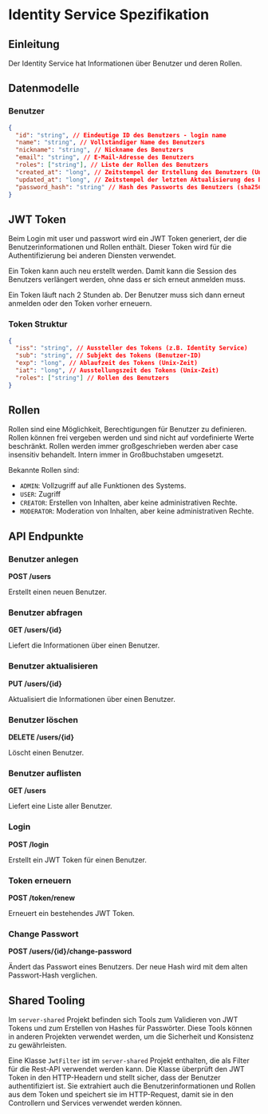 
# Identity Service Spezifikation

## Einleitung

Der Identity Service hat Informationen über Benutzer und deren Rollen.

## Datenmodelle

### Benutzer

```json
{
  "id": "string", // Eindeutige ID des Benutzers - login name
  "name": "string", // Vollständiger Name des Benutzers
  "nickname": "string", // Nickname des Benutzers
  "email": "string", // E-Mail-Adresse des Benutzers
  "roles": ["string"], // Liste der Rollen des Benutzers
  "created_at": "long", // Zeitstempel der Erstellung des Benutzers (Unix-Zeit)
  "updated_at": "long", // Zeitstempel der letzten Aktualisierung des Benutzers (Unix-Zeit)
  "password_hash": "string" // Hash des Passworts des Benutzers (sha256), salt ist die user ID
}
```

## JWT Token

Beim Login mit user und passwort wird ein JWT Token generiert, 
der die Benutzerinformationen und Rollen enthält. Dieser Token 
wird für die Authentifizierung bei anderen Diensten verwendet.

Ein Token kann auch neu erstellt werden. Damit kann die Session
des Benutzers verlängert werden, ohne dass er sich erneut anmelden muss.

Ein Token läuft nach 2 Stunden ab. Der Benutzer muss sich dann erneut anmelden
oder den Token vorher erneuern.

### Token Struktur

```json
{
  "iss": "string", // Aussteller des Tokens (z.B. Identity Service)
  "sub": "string", // Subjekt des Tokens (Benutzer-ID)
  "exp": "long", // Ablaufzeit des Tokens (Unix-Zeit)
  "iat": "long", // Ausstellungszeit des Tokens (Unix-Zeit)
  "roles": ["string"] // Rollen des Benutzers
}
```

## Rollen

Rollen sind eine Möglichkeit, Berechtigungen für Benutzer zu definieren. Rollen
können frei vergeben werden und sind nicht auf vordefinierte Werte beschränkt.
Rollen werden immer großgeschrieben werden aber case insensitiv behandelt. Intern
immer in Großbuchstaben umgesetzt.

Bekannte Rollen sind:

- `ADMIN`: Vollzugriff auf alle Funktionen des Systems.
- `USER`: Zugriff
- `CREATOR`: Erstellen von Inhalten, aber keine administrativen Rechte.
- `MODERATOR`: Moderation von Inhalten, aber keine administrativen Rechte.


## API Endpunkte

### Benutzer anlegen

**POST /users**

Erstellt einen neuen Benutzer.

### Benutzer abfragen

**GET /users/{id}**

Liefert die Informationen über einen Benutzer.

### Benutzer aktualisieren

**PUT /users/{id}**

Aktualisiert die Informationen über einen Benutzer.

### Benutzer löschen

**DELETE /users/{id}**

Löscht einen Benutzer.

### Benutzer auflisten

**GET /users**

Liefert eine Liste aller Benutzer.

### Login

**POST /login**

Erstellt ein JWT Token für einen Benutzer.

### Token erneuern

**POST /token/renew**

Erneuert ein bestehendes JWT Token.

### Change Passwort

**POST /users/{id}/change-password**

Ändert das Passwort eines Benutzers. Der neue Hash wird mit dem alten Passwort-Hash verglichen.

## Shared Tooling

Im `server-shared` Projekt befinden sich Tools zum Validieren von 
JWT Tokens und zum Erstellen von Hashes für Passwörter. Diese 
Tools können in anderen Projekten verwendet werden, um die 
Sicherheit und Konsistenz zu gewährleisten.

Eine Klasse `JwtFilter` ist im `server-shared` Projekt enthalten,
die als Filter für die Rest-API verwendet werden kann. Die Klasse
überprüft den JWT Token in den HTTP-Headern und stellt sicher,
dass der Benutzer authentifiziert ist. Sie extrahiert auch die
Benutzerinformationen und Rollen aus dem Token und speichert sie im
HTTP-Request, damit sie in den Controllern und Services verwendet werden können.
